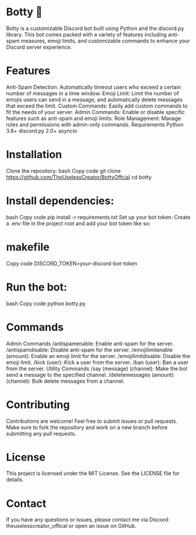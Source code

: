 # Botty 🤖
Botty is a customizable Discord bot built using Python and the discord.py library. This bot comes packed with a variety of features including anti-spam measures, emoji limits, and customizable commands to enhance your Discord server experience.

# Features
Anti-Spam Detection: Automatically timeout users who exceed a certain number of messages in a time window.
Emoji Limit: Limit the number of emojis users can send in a message, and automatically delete messages that exceed the limit.
Custom Commands: Easily add custom commands to fit the needs of your server.
Admin Commands: Enable or disable specific features such as anti-spam and emoji limits.
Role Management: Manage roles and permissions with admin-only commands.
Requirements
Python 3.8+
discord.py 2.0+
asyncio
# Installation
Clone the repository:
bash
Copy code
git clone https://github.com/TheUselessCreator/BottyOffcial
cd botty
# Install dependencies:
bash
Copy code
pip install -r requirements.txt
Set up your bot token:
Create a .env file in the project root and add your bot token like so:

# makefile
Copy code
DISCORD_TOKEN=your-discord-bot-token
# Run the bot:
bash
Copy code
python botty.py
# Commands
Admin Commands
/antispamenable: Enable anti-spam for the server.
/antispamdisable: Disable anti-spam for the server.
/emojilimitenable (amount): Enable an emoji limit for the server.
/emojilimitdisable: Disable the emoji limit.
/kick (user): Kick a user from the server.
/ban (user): Ban a user from the server.
Utility Commands
/say (message) (channel): Make the bot send a message to the specified channel.
/deletemessages (amount) (channel): Bulk delete messages from a channel.
# Contributing
Contributions are welcome! Feel free to submit issues or pull requests. Make sure to fork the repository and work on a new branch before submitting any pull requests.

# License
This project is licensed under the MIT License. See the LICENSE file for details.

# Contact
If you have any questions or issues, please contact me via Discord: theuselesscreator_offical or open an issue on GitHub.
